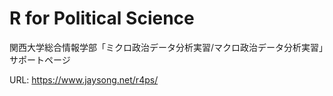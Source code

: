 # R for Political Science

関西大学総合情報学部「ミクロ政治データ分析実習/マクロ政治データ分析実習」サポートページ

URL: <https://www.jaysong.net/r4ps/>
